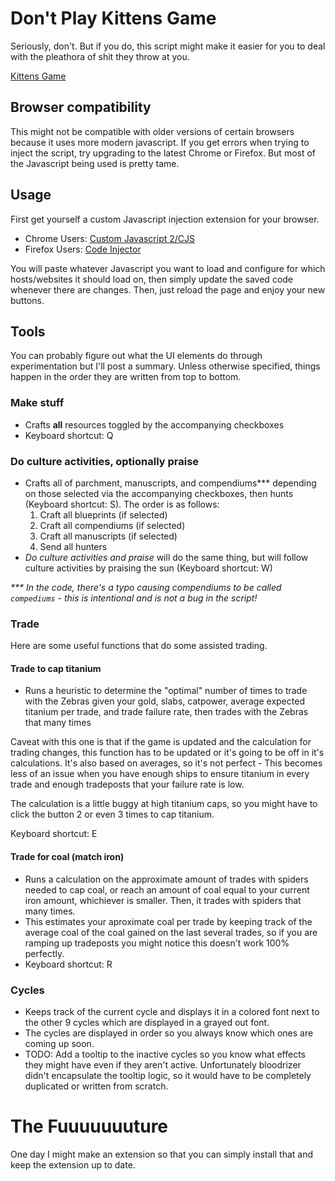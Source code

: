 # Don't Play Kittens Game

Seriously, don't.  But if you do, this script might make it easier for you to deal with the pleathora of shit they throw at you.

[Kittens Game](http://bloodrizer.ru/games/kittens/#)

## Browser compatibility

This might not be compatible with older versions of certain browsers because it uses more modern javascript.  If you get errors when trying to inject the script, try upgrading to the latest Chrome or Firefox.  But most of the Javascript being used is pretty tame. 

## Usage

First get yourself a custom Javascript injection extension for your browser.

- Chrome Users: [Custom Javascript 2/CJS](https://chrome.google.com/webstore/detail/custom-javascript-for-web/ddbjnfjiigjmcpcpkmhogomapikjbjdk?hl=en)
- Firefox Users: [Code Injector](https://addons.mozilla.org/en-US/firefox/addon/codeinjector/)

You will paste whatever Javascript you want to load and configure for which hosts/websites it should load on, then simply update the saved code whenever there are changes.  Then, just reload the page and enjoy your new buttons.  

## Tools

You can probably figure out what the UI elements do through experimentation but I'll post a summary.  Unless otherwise specified, things happen in the order they are written from top to bottom.

### Make stuff

- Crafts **all** resources toggled by the accompanying checkboxes 
- Keyboard shortcut: Q

### Do culture activities, optionally praise

- Crafts all of parchment, manuscripts, and compendiums*** depending on those selected via the accompanying checkboxes, then hunts (Keyboard shortcut: S).  The order is as follows:
  1. Craft all blueprints (if selected)
  2. Craft all compendiums (if selected)
  3. Craft all manuscripts (if selected) 
  4. Send all hunters
- *Do culture activities and praise* will do the same thing, but will follow culture activities by praising the sun (Keyboard shortcut: W)

_*** In the code, there's a typo causing compendiums to be called `compediums` - this is intentional and is not a bug in the script!_

### Trade

Here are some useful functions that do some assisted trading.

#### Trade to cap titanium

- Runs a heuristic to determine the "optimal" number of times to trade with the Zebras given your gold, slabs, catpower, average expected titanium per trade, and trade failure rate, then trades with the Zebras that many times

Caveat with this one is that if the game is updated and the calculation for trading changes, this function has to be updated or it's going to be off in it's calculations.  It's also based on averages, so it's not perfect - This becomes less of an issue when you have enough ships to ensure titanium in every trade and enough tradeposts that your failure rate is low.

The calculation is a little buggy at high titanium caps, so you might have to click the button 2 or even 3 times to cap titanium.

Keyboard shortcut: E

#### Trade for coal (match iron)

- Runs a calculation on the approximate amount of trades with spiders needed to cap coal, or reach an amount of coal equal to your current iron amount, whichiever is smaller.  Then, it trades with spiders that many times.  
- This estimates your aproximate coal per trade by keeping track of the average coal of the coal gained on the last several trades, so if you are ramping up tradeposts you might notice this doesn't work 100% perfectly.
- Keyboard shortcut: R

### Cycles

- Keeps track of the current cycle and displays it in a colored font next to the other 9 cycles which are displayed in a grayed out font.
- The cycles are displayed in order so you always know which ones are coming up soon.  
- TODO: Add a tooltip to the inactive cycles so you know what effects they might have even if they aren't active.  Unfortunately bloodrizer didn't encapsulate the tooltip logic, so it would have to be completely duplicated or written from scratch.

# The Fuuuuuuuture

One day I might make an extension so that you can simply install that and keep the extension up to date.

